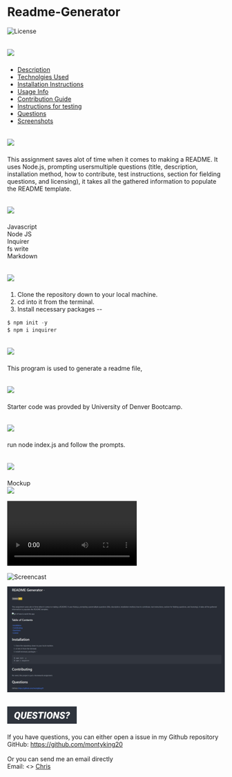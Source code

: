 
# Readme-Generator


![License](https://img.shields.io/badge/License-${license}-blue.svg)


## <a href='#readme-badges'><img id='usage' src='https://i.imgur.com/mIa9BIm.png' style='height: 40px'></a>
* [Description](#description)
* [Technolgies Used](#technolgies-used)
* [Installation Instructions](#installation-instructions)
* [Usage Info](#usage-info)
* [Contribution Guide](#contribution-guide)
* [Instructions for testing](#instructions-for-testing)
* [Questions](#questions)
* [Screenshots](#screenshots) 

## <a id='description' href='#readme-badges'><img id='usage' src='https://i.imgur.com/LJ1S6wB.png' style='height: 40px'></a>
 This assignment saves alot of time when it comes to making a README. It uses Node.js, prompting usersmultiple questions (title, description, installation method, how to contribute, test instructions, section for fielding questions, and licensing), it takes all the gathered information to populate the README template. 


## <a id='technolgies-used' href='#readme-badges'><img id='usage' src='https://i.imgur.com/ykBU02c.png' style='height: 40px'></a>
Javascript <br> 
Node JS <br> 
Inquirer <br> 
fs write <br> 
Markdown

## <a id='installation-instructions' href='#readme-badges'><img id='usage' src='https://i.imgur.com/ucpcjWg.png' style='height: 40px'></a>
 1. Clone the repository down to your local machine.  
  2. cd into it from the terminal.  
  3. Install necessary packages --  
  ```jsx
  $ npm init -y  
  $ npm i inquirer   
  ```

## <a id='usage-info' href='#readme-badges'><img id='usage' src='https://i.imgur.com/erC9rgJ.png' style='height: 40px'></a>
This program is used to generate a readme file, 

## <a id='contribution-guide' href='#readme-badges'><img id='usage' src='https://i.imgur.com/ZtAN77x.png' style='height: 35px'></a>
Starter code was provded by University of Denver Bootcamp.

## <a id='instructions-for-testing'  href='#readme-badges'><img id='usage' src='https://i.imgur.com/7jEx40O.png' style='height: 40px'></a>
run node index.js and follow the prompts.

## <a id='screenshots' href='#readme-badges'><img id='usage' src='https://i.imgur.com/WaoO6zA.png' style='height: 40px'></a>
Mockup<br>
<a id='screenshots' href='#readme-badges'><img id='usage' src='https://i.imgur.com/undefined.png' style='height: 400px'></a>
 
![Screencast](/assets/video/screencast.webm)

 ![Screencast](/assets/video/screencast.gif)

 ![Screenshot](/assets/images/Screenshot-readme.png)

## <a id='questions' href='#readme-badges'><img id='usage' src='https://github.com/teamjuli0/readme-badges/blob/main/themes/clean-dark/menu-categories/questions-alt.png?raw=true' style='height: 40px'></a>
If you have questions, you can either open a issue in my Github repository <br>
GitHub: <https://github.com/montyking20> <br>
<br>
Or you can send me an email directly <br>
Email: <>
[Chris](email@mail.com)
